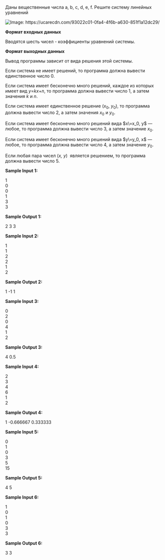 Даны вещественные числа a, b, c, d, e, f. Решите систему линейных уравнений

![](https://ucarecdn.com/93022c01-0fa4-4f6b-a630-851f1a12dc29/ "Image: https://ucarecdn.com/93022c01-0fa4-4f6b-a630-851f1a12dc29/")

**Формат входных данных**  

Вводятся шесть чисел - коэффициенты уравнений системы.

**Формат выходных данных**

Вывод программы зависит от вида решения этой системы.

Если система не имеет решений, то программа должна вывести единственное число 0.

Если система имеет бесконечно много решений, каждое из которых имеет вид _y_\=_kx_+_n_, то программа должна вывести число 1, а затем значения _k_ и _n_.

Если система имеет единственное решение ($x_0$, $y_0$), то программа должна вывести число 2, а затем значения $x_0$ и $y_0$.

Если система имеет бесконечно много решений вида $x\=x_0, y$ — любое, то программа должна вывести число 3, а затем значение $x_0$.

Если система имеет бесконечно много решений вида $y\=y_0, x$ — любое, то программа должна вывести число 4, а затем значение $y_0$.

Если любая пара чисел (_x,_ _y_)  является решением, то программа должна вывести число 5.

**Sample Input 1:**

1  
0  
0  
1  
3  
3  

**Sample Output 1:**

2 3 3

**Sample Input 2:**

1  
1  
2  
2  
1  
2  

**Sample Output 2:**

1 -1 1

**Sample Input 3:**

0  
2  
0  
4  
1  
2  

**Sample Output 3:**

4 0.5

**Sample Input 4:**

2  
3  
4  
6  
1  
2  

**Sample Output 4:**

1 -0.666667 0.333333

**Sample Input 5:**

0  
1  
0  
3  
5  
15  

**Sample Output 5:**

4 5

**Sample Input 6:**

1  
0  
1  
0  
3  
3  

**Sample Output 6:**

3 3
